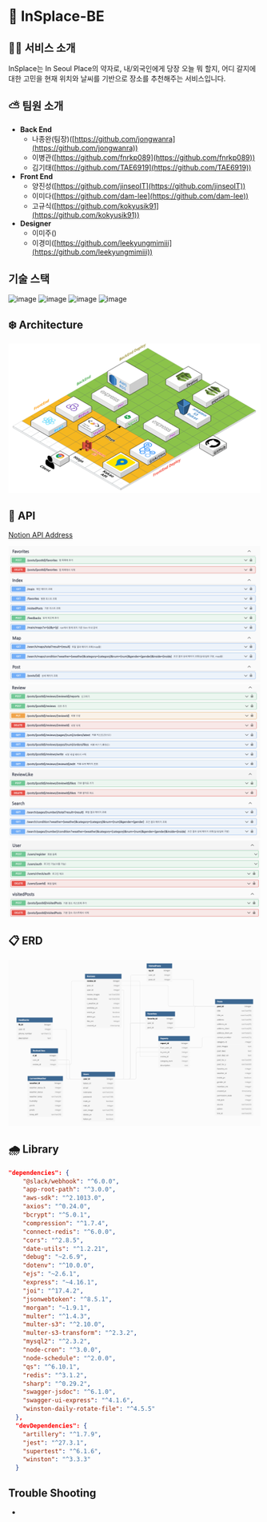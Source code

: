 # 🌈 InSplace-BE

## ✍🏻 서비스 소개

InSplace는 In Seoul Place의 약자로,
내/외국인에게 당장 오늘 뭐 할지, 어디 갈지에 대한 고민을 현재 위치와 날씨를 기반으로 장소를 추천해주는 서비스입니다.

## ⛅️ 팀원 소개

- **Back End**
  - 나종완(팀장)([https://github.com/jongwanra](https://github.com/jongwanra))
  - 이병관([https://github.com/fnrkp089](https://github.com/fnrkp089))
  - 김기태([https://github.com/TAE6919](https://github.com/TAE6919))
- **Front End**
  - 양진성([https://github.com/jinseoIT](https://github.com/jinseoIT))
  - 이미다([https://github.com/dam-lee](https://github.com/dam-lee))
  - 고규식([https://github.com/kokyusik91](https://github.com/kokyusik91))
- **Designer**
  - 이미주([]())
  - 이경미([https://github.com/leekyungmimiii](https://github.com/leekyungmimiii))

## 기술 스택
![image](https://user-images.githubusercontent.com/86820463/143979071-fc6ceacc-be9b-45a7-981f-6f2e034812ed.png)
![image](https://user-images.githubusercontent.com/86820463/143998068-54c126fa-fad8-4842-86e9-62998c62cade.png)
![image](https://user-images.githubusercontent.com/86820463/143997786-31d1fa68-15ef-4307-bd95-769b327f467e.png)
![image](https://user-images.githubusercontent.com/86820463/143997881-fb7ccf5c-02bd-4c4e-b320-c39be8600509.png)




## ❄️ Architecture

![Architecture](./readme_images/project-architecture.png)

## 🔎 API

[Notion API Address](https://humble-impulse-a58.notion.site/API-ea80617bb56e4488807877a15ad2a3c2)

![API-1](readme_images/api-1.png)
![API-2](readme_images/api-2.png)
![API-3](readme_images/api-3.png)

## 📋 ERD

![ERD](./readme_images/erd.png)

## 🌧 Library

```json
"dependencies": {
    "@slack/webhook": "^6.0.0",
    "app-root-path": "^3.0.0",
    "aws-sdk": "^2.1013.0",
    "axios": "^0.24.0",
    "bcrypt": "^5.0.1",
    "compression": "^1.7.4",
    "connect-redis": "^6.0.0",
    "cors": "^2.8.5",
    "date-utils": "^1.2.21",
    "debug": "~2.6.9",
    "dotenv": "^10.0.0",
    "ejs": "~2.6.1",
    "express": "~4.16.1",
    "joi": "^17.4.2",
    "jsonwebtoken": "^8.5.1",
    "morgan": "~1.9.1",
    "multer": "^1.4.3",
    "multer-s3": "^2.10.0",
    "multer-s3-transform": "^2.3.2",
    "mysql2": "^2.3.2",
    "node-cron": "^3.0.0",
    "node-schedule": "^2.0.0",
    "qs": "^6.10.1",
    "redis": "^3.1.2",
    "sharp": "^0.29.2",
    "swagger-jsdoc": "^6.1.0",
    "swagger-ui-express": "^4.1.6",
    "winston-daily-rotate-file": "^4.5.5"
  },
  "devDependencies": {
    "artillery": "^1.7.9",
    "jest": "^27.3.1",
    "supertest": "^6.1.6",
    "winston": "^3.3.3"
  }
```
## Trouble Shooting
- 

